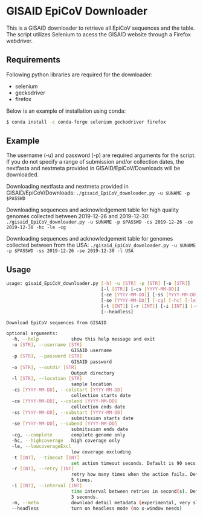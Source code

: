 # GISAID EpiCoV Downloader

This is a GISAID downloader to retrieve all EpiCoV sequences and the table. The script utilizes Selenium to acess the GISAID website through a Firefox webdriver.

## Requirements

Following python libraries are required for the downloader:
 - selenium
 - geckodriver
 - firefox

Below is an example of installation using conda:

```bash
$ conda install -c conda-forge selenium geckodriver firefox
```

## Example

The username (-u) and password (-p) are required arguments for the script.
If you do not specify a range of submission and/or collection dates, the nextfasta and nextmeta provided in GISAID/EpiCoV/Downloads will be downloaded.

Downloading nextfasta and nextmeta provided in GISAID/EpiCoV/Downloads:
`./gisaid_EpiCoV_downloader.py -u $UNAME -p $PASSWD`

Downloading sequences and acknowledgement table for high quality genomes collected between 2019-12-26 and 2019-12-30:
`./gisaid_EpiCoV_downloader.py -u $UNAME -p $PASSWD -cs 2019-12-26 -ce 2019-12-30 -hc -le -cg`

Downloading sequences and acknowledgement table for genomes collected between from the USA:
`./gisaid_EpiCoV_downloader.py -u $UNAME -p $PASSWD -ss 2019-12-26 -se 2019-12-30 -l USA`

## Usage
```bash
usage: gisaid_EpiCoV_downloader.py [-h] -u [STR] -p [STR] [-o [STR]]
                                   [-l [STR]] [-cs [YYYY-MM-DD]]
                                   [-ce [YYYY-MM-DD]] [-ss [YYYY-MM-DD]]
                                   [-se [YYYY-MM-DD]] [-cg] [-hc] [-le]
                                   [-t [INT]] [-r [INT]] [-i [INT]] [-m]
                                   [--headless]

Download EpiCoV sequences from GISAID

optional arguments:
  -h, --help            show this help message and exit
  -u [STR], --username [STR]
                        GISAID username
  -p [STR], --password [STR]
                        GISAID password
  -o [STR], --outdir [STR]
                        Output directory
  -l [STR], --location [STR]
                        sample location
  -cs [YYYY-MM-DD], --colstart [YYYY-MM-DD]
                        collection starts date
  -ce [YYYY-MM-DD], --colend [YYYY-MM-DD]
                        collection ends date
  -ss [YYYY-MM-DD], --substart [YYYY-MM-DD]
                        submitssion starts date
  -se [YYYY-MM-DD], --subend [YYYY-MM-DD]
                        submitssion ends date
  -cg, --complete       complete genome only
  -hc, --highcoverage   high coverage only
  -le, --lowcoverageExcl
                        low coverage excluding
  -t [INT], --timeout [INT]
                        set action timeout seconds. Default is 90 secs.
  -r [INT], --retry [INT]
                        retry how many times when the action fails. Default is
                        5 times.
  -i [INT], --interval [INT]
                        time interval between retries in second(s). Default is
                        3 seconds.
  -m, --meta            download detail metadata (experimental, very slow)
  --headless            turn on headless mode (no x-window needs)
```
